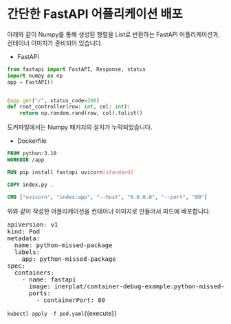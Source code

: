 # 간단한 FastAPI 어플리케이션 배포


아래와 같이 Numpy를 통해 생성된 행렬을 List로 반환하는 FastAPI 어플리케이션과, 컨테이너 이미지가 준비되어 있습니다.

- FastAPI

```python
from fastapi import FastAPI, Response, status
import numpy as np
app = FastAPI()


@app.get("/", status_code=200)
def root_controller(row: int, col: int):
    return np.random.rand(row, col).tolist()

```

도커파일에서는 Numpy 패키지의 설치가 누락되었습니다.

- Dockerfile

```Dockerfile
FROM python:3.10
WORKDIR /app

RUN pip install fastapi uvicorn[standard]

COPY index.py .

CMD ["uvicorn", "index:app", "--host", "0.0.0.0", "--port", "80"]
```

위와 같이 작성한 어플리케이션을 컨테이너 이미지로 만들어서 파드에 배포합니다.

<pre class="file" data-filename="pod.yaml" data-target="prepend">
apiVersion: v1
kind: Pod
metadata:
  name: python-missed-package
  labels:
    app: python-missed-package
spec:
  containers:
    - name: fastapi
      image: inerplat/container-debug-example:python-missed-package
      ports:
        - containerPort: 80
</pre>

`kubectl apply -f pod.yaml`{{execute}}